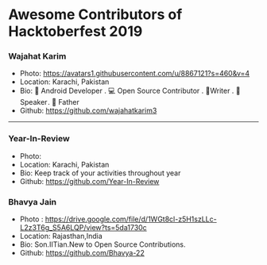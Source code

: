 # Awesome Contributors of Hacktoberfest 2019

### Wajahat Karim
- Photo: https://avatars1.githubusercontent.com/u/8867121?s=460&v=4
- Location: Karachi, Pakistan
- Bio: 📱 Android Developer . 💻 Open Source Contributor . 📝Writer . 🎤 Speaker . 👶 Father 
- Github: https://github.com/wajahatkarim3

-----------

### Year-In-Review
- Photo: 
- Location: Karachi, Pakistan
- Bio: Keep track of your activities throughout year
- Github: https://github.com/Year-In-Review

### Bhavya Jain 
 - Photo : https://drive.google.com/file/d/1WGt8cl-z5H1szLLc-L2z3T6g_S5A6LQP/view?ts=5da1730c
 - Location: Rajasthan,India
 - Bio: Son.IITian.New to Open Source Contributions.
 - Github: https://github.com/Bhavya-22
 
